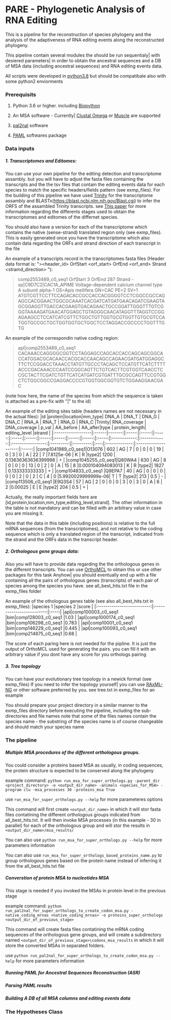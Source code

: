 # PARE - Phylogenetic Analysis of RNA Editing

This is a pipeline for the reconstruction of species phylogeny 
and the analysis of the adaptiveness of RNA editing events along the reconstructed phylogeny.

This pipeline contain several modules the should be run sequentialy| with desiered parameters| 
in order to obtain the ancestral sequences and a DB of MSA data (including ancestral sequences) and RNA editing events data.

All scripts were developed in [python3.8](https://www.python.org/downloads/release/python-380/) but should be compatibale also with some python2 enviorments


### Prerequisits

1. Python 3.6 or higher. including [Biopython](https://biopython.org/docs/1.75/api/Bio.html)

2. An MSA software - Currently| [Clustal Omega](https://www.ebi.ac.uk/Tools/msa/clustalo/) or [Muscle](https://www.ebi.ac.uk/Tools/msa/muscle/) are supported 

3. [pal2nal](http://www.bork.embl.de/pal2nal/) software

4. [PAML](http://abacus.gene.ucl.ac.uk/software/paml.html) softwares package


### Data inputs

##### 1. Transcriptomes and Editomes:
You can use your own pipeline for the editing detection and transcriptome assambly.
but you will have to adjust the fasta files containing the transcripts and the the tsv files that contain the editing events data for each species
to match the specific headers/fields pattern (see exmp_files).
For the building of this pipeline we have used [Trinity](https://github.com/trinityrnaseq/trinityrnaseq/wiki) for the transcriptome assambly and BLASTx(https://blast.ncbi.nlm.nih.gov/Blast.cgi) to infer the ORFS of the assambled Trinity transcripts.
see [This paper](https://www.sciencedirect.com/science/article/pii/S0092867417303446) for more information regarding the differents stages used to obtain the transcriptomes and editomes of the differnet species.

You should also have a version for each of the transcriptome which contains the native (sense-strand) translated region only (see exmp_files).
This is easily generated once you have the transcriptome which also contain data regarding the ORFs and strand direction of each transcript in the file

An example of a transcripts record in the transcriptomes fasta files (Header data format is: "><header_id>	OrfStart	<orf_start>	OrfEnd	<orf_end>	Strand	<stramd_direction>	<protein description>"):

>comp2553489_c0_seq1	OrfStart	3	OrfEnd	287	Strand	-	sp|C9D7C2|CAC1A_APIME Voltage-dependent calcium channel type A subunit alpha-1 OS=Apis mellifera GN=CAC PE=2 SV=1
ATGTCGTTCCTTCCAGACACCGCCACCACGGGGTCCTCGGCCGCCAGAGCCACGGAACTGGCGCAAATCACGATCATGATGAACAGATCGAAGTAGCGGAGGTTGACCACGAAGTGACAGAACTGCCGGATTGGGTTTGTCGGGTAAAAGATGAACATGGAGCTGTAGGGCAACATAGGTTTAGGTCCGGAGAAGCCTCCATCATCGTTCTGGCTGTTGGTGCGTGGTTGTGCGTCCATGGTGCCGCTGCTGGTGGTGCTGGCTCCTAGGACCGCCCCTGGTTTGTG 


An example of the correspondin native coding region:

>apl|comp2553489_c0_seq1
CACAAACCAGGGGCGGTCCTAGGAGCCAGCACCACCAGCAGCGGCACCATGGACGCACAACCACGCACCAACAGCCAGAACGATGATGGAGGCTTCTCCGGACCTAAACCTATGTTGCCCTACAGCTCCATGTTCATCTTTTACCCGACAAACCCAATCCGGCAGTTCTGTCACTTCGTGGTCAACCTCCGCTACTTCGATCTGTTCATCATGATCGTGATTTGCGCCAGTTCCGTGGCTCTGGCGGCCGAGGACCCCGTGGTGGCGGTGTCTGGAAGGAACGAC

(note how here, the name of the species from which the sequence is taken is attached as a pre-fix with "|" to the id)


An example of the editing sites table (headers names are not necessary in the actual files):
|id					|protein|location|mm_type| DNA_A | DNA_T | DNA_G | DNA_C | RNA_A | RNA_T | RNA_G | RNA_C |Trinity| RNA_coverage | DNA_coverage | p_val			   | AA_before | AA_after|type | protein_length| editing_level		  |strand |
|:------------------|:------|-------:|:-----:|:-----:|:-----:|:-----:|:-----:|:-----:|:-----:|:-----:|:-----:|:-----:|:------------:|:------------:|:-----------------:|:---------:|:---------:|:---:|:-------------:|:--------------------:|:-----:|
|comp1041989_c0_seq1|O13076 |	602  |  AG	 |	7	 |	0	 |	0	 |	0	 |	19	 |	0	 |	3	 |	0	 |	A	 |	22		    |		7	   |7.8125e-06		   |	K		  |	R		|type2|	1200		 |	0.13636363636399998	|	+	|
|comp1045255_c0_seq1|Q80WA4	|	630  |  AG	 |	8	 |	0	 |	0	 |	0	 |	13	 |	0	 |	2	 |	0	 |	A	 |	15		    |		8	   |0.000104094083013  |	K		  |	R		|type2|	1827		 |	0.133333333333		|	+	|
|comp104833_c0_seq1	|Q9EPA7	|	40	 |  AG	 |	0	 |	0	 |	0	 |	0	 |	0	 |	2	 |	0	 |	2	 |	C	 |	4		    |		0	   |5.9920029999999e-06|	T		  |	T		|type2|	213			 |	0.5					|	-	|
|comp113506_c0_seq1	|E9Q3S4	|	57	 |  AG	 |	2	 |	0	 |	0	 |	0	 |	3	 |	0	 |	3	 |	0	 |	A	| 	6	   	    |		2	   |0.00025			   |	E		  |	E		|type2|	204			 |	0.5					|	+	|

Actually, the really important fields here are [id,protein,location,mm_type,editing_level,strand]. The other information in the table is not mandatory and can be filled with an arbitrary value in case you are missing it.

Note that the data in this table (including positions) is relative to the full mRNA sequences (from the transcriptomes), and not relative to the coding sequence which is only a translated region of the transcript, indicated from the strand and the ORFs data in the transcript header.


##### 2. Orthologous gene groups data:
Also you will have to provide data regarding the the orthologous genes in the different transcripts.
You can use [OrthoMCL](https://orthomcl.org/orthomcl/app) to obtain this or use other packages for this task
Anyhow| you should eventually end up with a file containing all the pairs of orthologous genes (transcripts) of each pair of species among the species you have.
see all_best_hits.txt file in the exmp_files folder

An example of the othologous genes table (see also all_best_hits.txt in exmp_files):
|species 1					 |species 2					 |score |
|:--------------------------:|:-------------------------:|:----:|
|apl&#124;comp100003_c0_seq1	|bim&#124;comp128003_c0_seq1	|1.03	|
|apl&#124;comp1000174_c0_seq1	|bim&#124;comp106298_c0_seq1	|0.783	|
|apl&#124;comp10001_c0_seq1		|bim&#124;comp146229_c0_seq1	|0.445	|
|apl&#124;comp100093_c0_seq1		|bim&#124;comp214875_c0_seq1	|0.68	|

The score of each paring here is not needed for the pipline. It is just the output of OrthoMCL used for generating the pairs.
you can fill it with an arbitrary value if you dont have any score for you orthologs pairing 


##### 3. Tree topology
You can have your evolutionary tree topology in a newick format (see exmp_files)
If you need to infer the topology yourself| you can use [RAxML-NG](https://github.com/amkozlov/raxml-ng) or other software preferred by you.
see tree.txt in exmp_files for an example

You should prepare your project directory in a similar manner to the exmp_files directory before executing the pipeline, including the sub-directories and file names
note that some of the files names contain the species name - the substring of the species name is of course changeable and should match your species name

### The pipeline

##### Multiple MSA procedures of the different orthologous groups. 
You could consider a proteins based MSA as usually, in coding sequences, the protein structure is expected to be conserved along the phylogeny

example command:
`python run_msa_for_super_orthologs.py -parent_dir <project_directory> -o <output_dir_name> -animals <species_for_MSA> -program clu -msa_processes 30 -proteins_msa True`

use `run_msa_for_super_orthologs.py --help` for more parameteres options

This command will first create `<output_dir_name>` in which it will stor fasta files contatining the different orthologous groups indicated from all_best_hits.txt.
It will then invoke MSA processes (in this example - 30 in parallel) for each of the orthologous group and will stor the results in `<output_dir_name>/msa_results/`

You can also use `python run_msa_for_super_orthologs.py --help` for more parameters information

You can also use `run_msa_for_super_orthologs_based_proteins_name.py` to group orthologous genes based on the protein name instead of inferring it from the all_best_hits.txt file

##### Converstion of protein MSA to nucleotides MSA
This stage is needed if you invoked the MSAs in protein level in the previous stage

example command:
`python run_pal2nal_for_super_orthologs_to_create_codon_msa.py -native_coding_mrnas <native_coding_mrnas> -o proteins_super_orthologs <output_dir_of_previous_stage>`

This command will create fasta files contatining the mRNA coding sequences of the orthologous gene groups, and will create a subdirectory named `<output_dir_of_previous_stage>\codons_msa_results` in which it will store the converted MSAs in separated folders.

use `python run_pal2nal_for_super_orthologs_to_create_codon_msa.py --help` for more parameters information


##### Running PAML for Ancestral Sequences Reconstruction (ASR)



##### Parsing PAML results



##### Building A DB of all MSA columns and editing events data



### The Hypotheses Class







